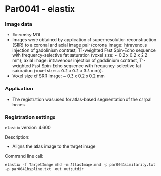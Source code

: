 # Par0041 - elastix

###  Image data

* Extremity MRI
* Images were obtained by application of super-resolution reconstruction (SRR) to a coronal and axial image pair (coronal image: intravenous injection of gadolinium contrast, T1-weighted Fast Spin-Echo sequence with frequency-selective fat saturation (voxel size: ~ 0.2 x 0.2 x 2.2 mm); axial image: intravenous injection of gadolinium contrast, T1-weighted Fast Spin-Echo sequence with frequency-selective fat saturation (voxel size: ~ 0.2 x 0.2 x 3.3 mm)).
* Voxel size of SRR image: ~ 0.2 x 0.2 x 0.2 mm

###  Application

* The registration was used for atlas-based segmentation of the carpal bones.

###  Registration settings

`elastix` version: 4.600

Description:

* Aligns the atlas image to the target image

Command line call:


    elastix -f TargetImage.mhd -m AtlasImage.mhd -p par0041similarity.txt -p par0041bspline.txt -out outputdir
